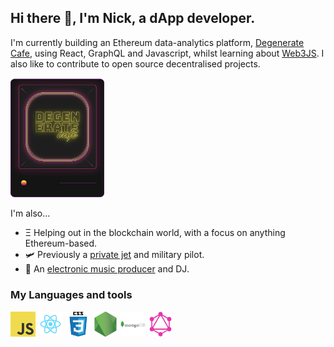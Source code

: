## Hi there 👋, I'm Nick, a dApp developer.

I'm currently building an Ethereum data-analytics platform, [Degenerate Cafe](https://github.com/nickbtts/degenerate-cafe), using React, GraphQL and Javascript, whilst learning about [Web3JS](https://web3js.readthedocs.io/en/v1.3.4/). I also like to contribute to open source decentralised projects.

<img src="./dgenlogo.png" width="150">

I'm also...

- Ξ Helping out in the blockchain world, with a focus on anything Ethereum-based.
- 🛩 Previously a [private jet](https://www.gulfstream.com) and military pilot.
- 🎹 An [electronic music producer](https://www.soundcloud.com/rabotamusic) and DJ. 

### My Languages and tools

<code><img height="40" alt="Javascript" src="https://raw.githubusercontent.com/github/explore/80688e429a7d4ef2fca1e82350fe8e3517d3494d/topics/javascript/javascript.png"></code>
<code><img height="40" alt="React" src="https://raw.githubusercontent.com/github/explore/80688e429a7d4ef2fca1e82350fe8e3517d3494d/topics/react/react.png"></code>
<code><img height="40" alt="CSS" src="https://raw.githubusercontent.com/github/explore/80688e429a7d4ef2fca1e82350fe8e3517d3494d/topics/css/css.png"></code>
<code><img height="40" alt="nodeJs" src="https://raw.githubusercontent.com/github/explore/80688e429a7d4ef2fca1e82350fe8e3517d3494d/topics/nodejs/nodejs.png"></code>
<code><img height="40" alt="MongoDB" src="https://raw.githubusercontent.com/github/explore/80688e429a7d4ef2fca1e82350fe8e3517d3494d/topics/mongodb/mongodb.png"></code>
<code><img height="40" alt="SQL" src="https://raw.githubusercontent.com/github/explore/80688e429a7d4ef2fca1e82350fe8e3517d3494d/topics/graphql/graphql.png"></code>
